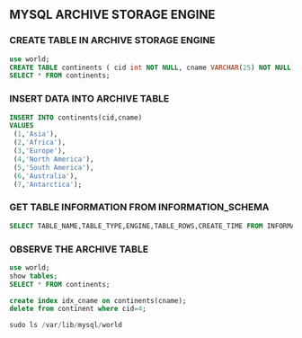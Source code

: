 ## MYSQL ARCHIVE STORAGE ENGINE

### CREATE TABLE IN ARCHIVE STORAGE ENGINE
```sql
use world;
CREATE TABLE continents ( cid int NOT NULL, cname VARCHAR(25) NOT NULL) ENGINE=ARCHIVE;
SELECT * FROM continents;
```

### INSERT DATA INTO ARCHIVE TABLE
```sql
INSERT INTO continents(cid,cname) 
VALUES
 (1,'Asia'),
 (2,'Africa'),
 (3,'Europe'),
 (4,'North America'),
 (5,'South America'),
 (6,'Australia'),
 (7,'Antarctica');
```

### GET TABLE INFORMATION FROM INFORMATION_SCHEMA
```sql
SELECT TABLE_NAME,TABLE_TYPE,ENGINE,TABLE_ROWS,CREATE_TIME FROM INFORMATION_SCHEMA.TABLES WHERE ENGINE='ARCHIVE';
```

### OBSERVE THE ARCHIVE TABLE
```sql
use world;
show tables;
SELECT * FROM continents;

create index idx_cname on continents(cname);
delete from continent where cid=4;

sudo ls /var/lib/mysql/world
```